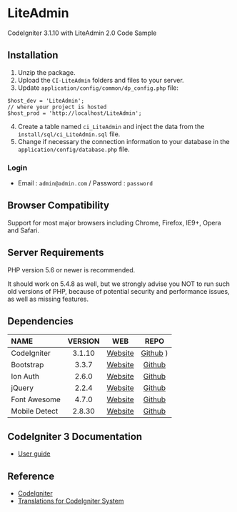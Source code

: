 # LiteAdmin

CodeIgniter 3.1.10 with LiteAdmin 2.0
Code Sample

## Installation

1. Unzip the package.
2. Upload the `CI-LiteAdmin` folders and files to your server.
3. Update `application/config/common/dp_config.php` file:

```
$host_dev = 'LiteAdmin';
// where your project is hosted
$host_prod = 'http://localhost/LiteAdmin';
```

4. Create a table named `ci_LiteAdmin` and inject the data from the `install/sql/ci_LiteAdmin.sql` file.
5. Change if necessary the connection information to your database in the `application/config/database.php` file.

### Login

- Email : `admin@admin.com` / Password : `password`

## Browser Compatibility

Support for most major browsers including Chrome, Firefox, IE9+, Opera and Safari.

## Server Requirements

PHP version 5.6 or newer is recommended.

It should work on 5.4.8 as well, but we strongly advise you NOT to run such old versions of PHP, because of potential security and performance issues, as well as missing features.

## Dependencies

| NAME          | VERSION |                     WEB                      |                             REPO                             |
| :------------ | :-----: | :------------------------------------------: | :----------------------------------------------------------: |
| CodeIgniter   | 3.1.10  |      [Website](https://codeigniter.com)      |     [Github](https://github.com/bcit-ci/CodeIgniter/) )      |
| Bootstrap     |  3.3.7  | [Website](https://getbootstrap.com/docs/3.3) |         [Github](https://github.com/twbs/bootstrap)          |
| Ion Auth      |  2.6.0  |  [Website](http://benedmunds.com/ion_auth)   | [Github](https://github.com/benedmunds/CodeIgniter-Ion-Auth) |
| jQuery        |  2.2.4  |         [Website](http://jquery.com)         |          [Github](https://github.com/jquery/jquery)          |
| Font Awesome  |  4.7.0  |  [Website](https://fontawesome.com/v4.7.0)   |    [Github](https://github.com/FortAwesome/Font-Awesome)     |
| Mobile Detect | 2.8.30  |      [Website](http://mobiledetect.net)      |    [Github](https://github.com/serbanghita/Mobile-Detect)    |

## CodeIgniter 3 Documentation

- [User guide](https://codeigniter.com/user_guide)

## Reference

- [CodeIgniter](https://github.com/bcit-ci/CodeIgniter)
- [Translations for CodeIgniter System](https://github.com/bcit-ci/codeigniter3-translations)
